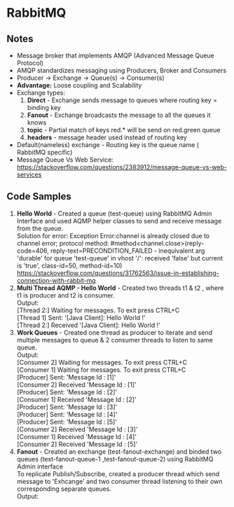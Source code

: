 # RabbitMQ

## Notes
* Message broker that implements AMQP (Advanced Message Queue Protocol)
* AMQP standardizes messaging using Producers, Broker and Consumers
* Producer -> Exchange -> Queue(s) -> Consumer(s)
* **Advantage:** Loose coupling and Scalability 
* Exchange types: 
  1. **Direct** - Exchange sends message to queues where routing key = binding key
  1. **Fanout** - Exchange broadcasts the message to all the queues it knows
  1. **topic** - Partial match of keys red.* will be send on red.green queue
  1. **headers** - message header used instead of routing key
* Default(nameless) exchange - Routing key is the queue name ( RabbitMQ specific) 
* Message Queue Vs Web Service: https://stackoverflow.com/questions/2383912/message-queue-vs-web-services

## Code Samples
1. **Hello World** - Created a queue (test-queue) using RabbitMQ Admin Interface and used AQMP helper classes to send and receive message from the queue.<br/>
Solution for error: Exception Error:channel is already closed due to channel error; protocol method: #method<channel.close>(reply-code=406, reply-text=PRECONDITION_FAILED - inequivalent arg 'durable' for queue 'test-queue' in vhost '/': received 'false' but current is 'true', class-id=50, method-id=10)<br/> 
https://stackoverflow.com/questions/31762563/issue-in-establishing-connection-with-rabbit-mq 
1. **Multi Thread AQMP - Hello World** - Created two threads t1 & t2 , where t1 is producer and t2 is consumer.<br/>
Output:<br/>
 [Thread 2:] Waiting for messages. To exit press CTRL+C<br/>
 [Thread 1] Sent: '[Java Client]: Hello World !'<br/>
 [Thread 2:] Received '[Java Client]: Hello World !'<br/>
1. **Work Queues** - Created one thread as producer to iterate and send multiple messages to queue & 2 consumer threads to listen to same queue.<br/>
Output:<br/>
[Consumer 2] Waiting for messages. To exit press CTRL+C<br/>
 [Consumer 1] Waiting for messages. To exit press CTRL+C<br/>
 [Producer] Sent: 'Message Id : [1]'<br/>
 [Consumer 2] Received 'Message Id : [1]'<br/>
 [Producer] Sent: 'Message Id : [2]'<br/>
 [Consumer 1] Received 'Message Id : [2]'<br/>
 [Producer] Sent: 'Message Id : [3]'<br/>
 [Producer] Sent: 'Message Id : [4]'<br/>
 [Producer] Sent: 'Message Id : [5]'<br/>
 [Consumer 2] Received 'Message Id : [3]'<br/>
 [Consumer 1] Received 'Message Id : [4]'<br/>
 [Consumer 2] Received 'Message Id : [5]'<br/>
 1. **Fanout** - Created an exchange (test-fanout-exchange) and binded two queues (test-fanout-queue-1 ,test-fanout-queue-2) using RabbitMQ Admin interface <br/>
 To replicate Publish/Subscribe, created a producer thread which send message to 'Exhcange' and two consumer thread listening to their own corresponding separate queues. <br/>
 Output: <br/>

